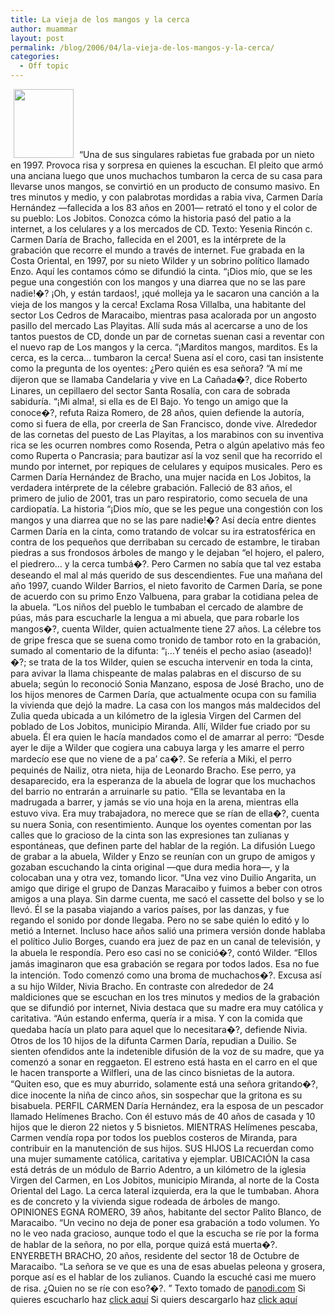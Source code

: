 ```yaml
---
title: La vieja de los mangos y la cerca
author: muammar
layout: post
permalink: /blog/2006/04/la-vieja-de-los-mangos-y-la-cerca/
categories:
  - Off topic
---
```

<img width='96' height='110' style="border: 0px; padding-left: 5px; padding-right: 5px;" src="/uploads/pics/680833.serendipityThumb.jpg" alt="" />  
&#8220;Una de sus singulares rabietas fue grabada por un nieto en 1997. Provoca risa y sorpresa en quienes la escuchan.  
El pleito que armó una anciana luego que unos muchachos tumbaron la cerca de su casa para llevarse unos mangos, se convirtió en un producto de consumo masivo. En tres minutos y medio, y con palabrotas mordidas a rabia viva, Carmen Daría Hernández —fallecida a los 83 años en 2001— retrató el tono y el color de su pueblo: Los Jobitos. Conozca cómo la historia pasó del patio a la internet, a los celulares y a los mercados de CD.  
Texto: Yesenia Rincón c.  
Carmen Daría de Bracho, fallecida en el 2001, es la intérprete de la grabación que recorre el mundo a través de internet. Fue grabada en la Costa Oriental, en 1997, por su nieto Wilder y un sobrino político llamado Enzo. Aquí les contamos cómo se difundió la cinta.  
“¡Dios mío, que se les pegue una congestión con los mangos y una diarrea que no se las pare nadie!�?  
¡Oh, y están tardaos!, ¡qué molleja ya le sacaron una canción a la vieja de los mangos y la cerca!  
Exclama Rosa Villalba, una habitante del sector Los Cedros de Maracaibo, mientras pasa acalorada por un angosto pasillo del mercado Las Playitas. Allí suda más al acercarse a uno de los tantos puestos de CD, donde un par de cornetas suenan casi a reventar con el nuevo rap de Los mangos y la cerca.  
“¡Marditos mangos, marditos. Es la cerca, es la cerca&#8230; tumbaron la cerca! Suena así el coro, casi tan insistente como la pregunta de los oyentes: ¿Pero quién es esa señora?  
“A mí me dijeron que se llamaba Candelaria y vive en La Cañada�?, dice Roberto Linares, un cepillaero del sector Santa Rosalía, con cara de sobrada sabiduría. “¡Mi alma!, si ella es de El Bajo. Yo tengo un amigo que la conoce�?, refuta Raiza Romero, de 28 años, quien defiende la autoría, como si fuera de ella, por creerla de San Francisco, donde vive.  
Alrededor de las cornetas del puesto de Las Playitas, a los marabinos con su inventiva rica se les ocurren nombres como Rosenda, Petra o algún apelativo más feo como Ruperta o Pancrasia; para bautizar así la voz senil que ha recorrido el mundo por internet, por repiques de celulares y equipos musicales.  
Pero es Carmen Daría Hernández de Bracho, una mujer nacida en Los Jobitos, la verdadera intérprete de la célebre grabación. Falleció de 83 años, el primero de julio de 2001, tras un paro respiratorio, como secuela de una cardiopatía.  
La historia  
“¡Dios mío, que se les pegue una congestión con los mangos y una diarrea que no se las pare nadie!�?  
Así decía entre dientes Carmen Daría en la cinta, como tratando de volcar su ira estratosférica en contra de los pequeños que derribaban su cercado de estambre, le tiraban piedras a sus frondosos árboles de mango y le dejaban “el hojero, el palero, el piedrero&#8230; y la cerca tumbá�?.  
Pero Carmen no sabía que tal vez estaba deseando el mal al más querido de sus descendientes.  
Fue una mañana del año 1997, cuando Wilder Barrios, el nieto favorito de Carmen Daría, se pone de acuerdo con su primo Enzo Valbuena, para grabar la cotidiana pelea de la abuela.  
“Los niños del pueblo le tumbaban el cercado de alambre de púas, más para escucharle la lengua a mi abuela, que para robarle los mangos�?, cuenta Wilder, quien actualmente tiene 27 años.  
La célebre tos de gripe fresca que se suena como tronido de tambor roto en la grabación, sumado al comentario de la difunta: “¡&#8230;Y tenéis el pecho asiao (aseado)!�?; se trata de la tos Wilder, quien se escucha intervenir en toda la cinta, para avivar la llama chispeante de malas palabras en el discurso de su abuela; según lo reconoció Sonia Manzano, esposa de José Bracho, uno de los hijos menores de Carmen Daría, que actualmente ocupa con su familia la vivienda que dejó la madre.  
La casa con los mangos más maldecidos del Zulia queda ubicada a un kilómetro de la iglesia Virgen del Carmen del poblado de Los Jobitos, municipio Miranda.  
Allí, Wilder fue criado por su abuela. Él era quien le hacía mandados como el de amarrar al perro: “Desde ayer le dije a Wilder que cogiera una cabuya larga y les amarre el perro mardecío ese que no viene de a pa’ ca�?.  
Se refería a Miki, el perro pequinés de Nailiz, otra nieta, hija de Leonardo Bracho.  
Ese perro, ya desaparecido, era la esperanza de la abuela de lograr que los muchachos del barrio no entrarán a arruinarle su patio.  
“Ella se levantaba en la madrugada a barrer, y jamás se vio una hoja en la arena, mientras ella estuvo viva. Era muy trabajadora, no merece que se rían de ella�?, cuenta su nuera Sonia, con resentimiento.  
Aunque los oyentes comentan por las calles que lo gracioso de la cinta son las expresiones tan zulianas y espontáneas, que definen parte del hablar de la región.  
La difusión  
Luego de grabar a la abuela, Wilder y Enzo se reunían con un grupo de amigos y gozaban escuchando la cinta original —que dura media hora—, y la colocaban una y otra vez, tomando licor.  
“Una vez vino Duilio Angarita, un amigo que dirige el grupo de Danzas Maracaibo y fuimos a beber con otros amigos a una playa. Sin darme cuenta, me sacó el cassette del bolso y se lo llevó. Él se la pasaba viajando a varios países, por las danzas, y fue regando el sonido por donde llegaba. Pero no se sabe quién lo editó y lo metió a Internet. Incluso hace años salió una primera versión donde hablaba el político Julio Borges, cuando era juez de paz en un canal de televisión, y la abuela le respondía. Pero eso casi no se conició�?, contó Wilder.  
“Ellos jamás imaginaron que esa grabación se regara por todos lados. Esa no fue la intención. Todo comenzó como una broma de muchachos�?. Excusa así a su hijo Wilder, Nivia Bracho.  
En contraste con alrededor de 24 maldiciones que se escuchan en los tres minutos y medios de la grabación que se difundió por internet, Nivia destaca que su madre era muy católica y caritativa.  
“Aún estando enferma, quería ir a misa. Y con la comida que quedaba hacía un plato para aquel que lo necesitara�?, defiende Nivia.  
Otros de los 10 hijos de la difunta Carmen Daría, repudian a Duilio. Se sienten ofendidos ante la indetenible difusión de la voz de su madre, que ya comenzó a sonar en reggaeton.  
El estreno está hasta en el carro en el que le hacen transporte a Wilfleri, una de las cinco bisnietas de la autora.  
“Quiten eso, que es muy aburrido, solamente está una señora gritando�?, dice inocente la niña de cinco años, sin sospechar que la gritona es su bisabuela.  
PERFIL  
CARMEN Daría Hernández, era la esposa de un pescador llamado Helímenes Bracho. Con él estuvo más de 40 años de casada y 10 hijos que le dieron 22 nietos y 5 bisnietos.  
MIENTRAS Helímenes pescaba, Carmen vendía ropa por todos los pueblos costeros de Miranda, para contribuir en la manutención de sus hijos.  
SUS HIJOS La recuerdan como una mujer sumamente católica, caritativa y ejemplar.  
UBICACIÓN  
la casa está detrás de un módulo de Barrio Adentro, a un kilómetro de la iglesia Virgen del Carmen, en Los Jobitos, municipio Miranda, al norte de la Costa Oriental del Lago. La cerca lateral izquierda, era la que le tumbaban. Ahora es de concreto y la vivienda sigue rodeada de árboles de mango.  
OPINIONES  
EGNA ROMERO, 39 años, habitante del sector Palito Blanco, de Maracaibo. “Un vecino no deja de poner esa grabación a todo volumen. Yo no le veo nada gracioso, aunque todo el que la escucha se ríe por la forma de hablar de la señora, no por ella, porque quizá está muerta�?.  
ENYERBETH BRACHO, 20 años, residente del sector 18 de Octubre de Maracaibo. “La señora se ve que es una de esas abuelas peleona y grosera, porque así es el hablar de los zulianos. Cuando la escuché casi me muero de risa. ¿Quien no se ríe con eso?�?. &#8221;  
Texto tomado de <a href="http://www.panodi.com/panodi/189839.html"  target="_blank" title="Diario PANORAMA">panodi.com</a>  
Si quieres escucharlo haz <a href="http://www.amaneciendo.net"  title="amaneciendo.net" target="_blank">click aquí</a>  
Si quiers descargarlo haz <a href="http://www.amaneciendo.net/musica/lavieja.mp3.zip" target="_blank" title="la vieja">click aquí</a>